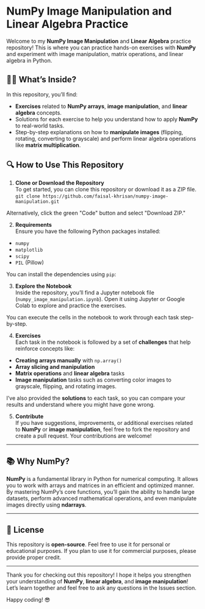 # NumPy Image Manipulation and Linear Algebra Practice

Welcome to my **NumPy Image Manipulation** and **Linear Algebra** practice repository! This is where you can practice hands-on exercises with **NumPy** and experiment with image manipulation, matrix operations, and linear algebra in Python.

## 🧑‍💻 What’s Inside?

In this repository, you’ll find:

- **Exercises** related to **NumPy arrays**, **image manipulation**, and **linear algebra** concepts.
- Solutions for each exercise to help you understand how to apply **NumPy** to real-world tasks.
- Step-by-step explanations on how to **manipulate images** (flipping, rotating, converting to grayscale) and perform linear algebra operations like **matrix multiplication**.

## 🔍 How to Use This Repository

1. **Clone or Download the Repository**  
   To get started, you can clone this repository or download it as a ZIP file.  
```git clone https://github.com/faisal-khrisan/numpy-image-manipulation.git```


Alternatively, click the green "Code" button and select "Download ZIP."

2. **Requirements**  
Ensure you have the following Python packages installed:
- `numpy`
- `matplotlib`
- `scipy`
- `PIL` (Pillow)

You can install the dependencies using `pip`:




3. **Explore the Notebook**  
Inside the repository, you’ll find a Jupyter notebook file (`numpy_image_manipulation.ipynb`). Open it using Jupyter or Google Colab to explore and practice the exercises.

You can execute the cells in the notebook to work through each task step-by-step.

4. **Exercises**  
Each task in the notebook is followed by a set of **challenges** that help reinforce concepts like:
- **Creating arrays manually** with `np.array()`
- **Array slicing and manipulation**
- **Matrix operations** and **linear algebra** tasks
- **Image manipulation** tasks such as converting color images to grayscale, flipping, and rotating images.

I’ve also provided the **solutions** to each task, so you can compare your results and understand where you might have gone wrong.

5. **Contribute**  
If you have suggestions, improvements, or additional exercises related to **NumPy** or **image manipulation**, feel free to fork the repository and create a pull request. Your contributions are welcome!

---

## 📚 Why NumPy?

**NumPy** is a fundamental library in Python for numerical computing. It allows you to work with arrays and matrices in an efficient and optimized manner. By mastering NumPy’s core functions, you’ll gain the ability to handle large datasets, perform advanced mathematical operations, and even manipulate images directly using **ndarrays**.

---

## 📣 License

This repository is **open-source**. Feel free to use it for personal or educational purposes. If you plan to use it for commercial purposes, please provide proper credit.

---

Thank you for checking out this repository! I hope it helps you strengthen your understanding of **NumPy**, **linear algebra**, and **image manipulation**! Let’s learn together and feel free to ask any questions in the Issues section. 

Happy coding! 😎

